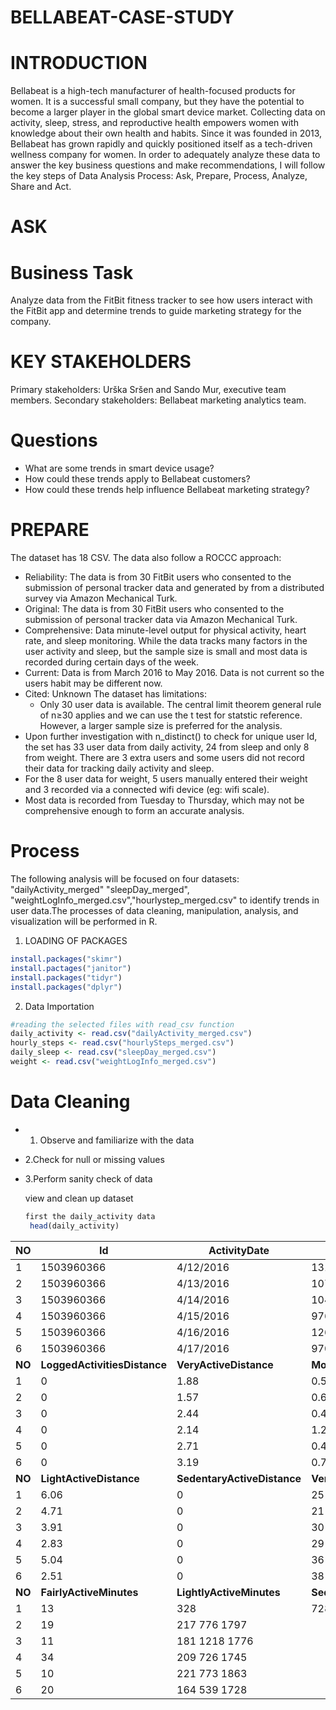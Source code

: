 # BELLABEAT-CASE-STUDY
# INTRODUCTION
Bellabeat is a high-tech manufacturer of health-focused products for women. It is a successful small company, but they have the potential to become a larger player in the global smart device market. Collecting data on activity, sleep, stress, and reproductive health empowers women with knowledge about their own health and habits. Since it was founded in 2013, Bellabeat has grown rapidly and quickly positioned itself as a tech-driven wellness company for women.
In order to adequately analyze these data to answer the key business questions and make recommendations, I will follow the key steps of Data Analysis Process: Ask, Prepare, Process, Analyze, Share and Act.
# ASK

# Business Task
Analyze data from the FitBit fitness tracker to see how users interact with the FitBit app and determine trends to guide marketing strategy for the company.
# KEY STAKEHOLDERS
Primary stakeholders: Urška Sršen and Sando Mur, executive team members.
Secondary stakeholders: Bellabeat marketing analytics team.
# Questions
* What are some trends in smart device usage?
* How could these trends apply to Bellabeat customers?
* How could these trends help influence Bellabeat marketing strategy?
# PREPARE
The dataset has 18 CSV. The data also follow a ROCCC approach:
* Reliability: The data is from 30 FitBit users who consented to the submission of personal tracker data and generated by from a distributed survey via Amazon Mechanical Turk.
*	Original: The data is from 30 FitBit users who consented to the submission of personal tracker data via Amazon Mechanical Turk.
*	Comprehensive: Data minute-level output for physical activity, heart rate, and sleep monitoring. While the data tracks many factors in the user activity and sleep, but the sample size is small and most data is recorded during certain days of the week.
*	Current: Data is from March 2016 to May 2016. Data is not current so the users habit may be different now.
*	Cited: Unknown
     The dataset has limitations:
 	*	Only 30 user data is available. The central limit theorem general rule of n≥30 applies and we can use the t test for statstic reference. However, a larger sample size is preferred for the analysis.
*	Upon further investigation with n_distinct() to check for unique user Id, the set has 33 user data from daily activity, 24 from sleep and only 8 from weight. There are 3 extra users and some users did not record their data for tracking daily activity and sleep.
*	For the 8 user data for weight, 5 users manually entered their weight and 3 recorded via a connected wifi device (eg: wifi scale).
*	Most data is recorded from Tuesday to Thursday, which may not be comprehensive enough to form an accurate analysis.
# Process
The following analysis will be focused on four datasets: "dailyActivity_merged" "sleepDay_merged", "weightLogInfo_merged.csv","hourlystep_merged.csv" to identify trends in user data.The processes of data cleaning, manipulation, analysis, and visualization will be performed in R.
 1. LOADING OF PACKAGES



   ```r
   install.packages("skimr")
   install.pactages("janitor")
   install.packages("tidyr")
   install.packages("dplyr")
   ```
2. Data Importation



```r
#reading the selected files with read_csv function
daily_activity <- read.csv("dailyActivity_merged.csv")
hourly_steps <- read.csv("hourlySteps_merged.csv")
daily_sleep <- read.csv("sleepDay_merged.csv")
weight <- read.csv("weightLogInfo_merged.csv")
```
# Data Cleaning
* 1. Observe and familiarize with the data
* 2.Check for null or missing values
* 3.Perform sanity check of data
  
   view and clean up dataset

  ```r
  first the daily_activity data
   head(daily_activity)
  ```
  
| **NO**|    **Id**   |  **ActivityDate**| **TotalSteps**| **TotalDistance** |**TrackerDistance**|
|-------|-------------|------------------|---------------|-------------------|-------------------|
| 1     |1503960366   |    4/12/2016     |     13162     |         8.50      |      8.50         |
| 2     |1503960366   |    4/13/2016     |     10735     |         6.97      |       6.97        |
| 3     |1503960366   |    4/14/2016     |    10460      |       6.74        |      6.74         |
| 4     |1503960366   |    4/15/2016     |      9762     |         6.28      |        6.28       |
| 5     |1503960366   |    4/16/2016     |    12669      |        8.16       |            8.16   |
| 6     |1503960366   |    4/17/2016     |     9705      |       6.48        |           6.48    |
|**NO**|   **LoggedActivitiesDistance** |**VeryActiveDistance**|**ModeratelyActiveDistance**|
| 1    |                    0           |    1.88              |       0.55                 |
| 2    |                    0           |    1.57              |       0.69                 |
| 3    |                    0           |    2.44              |       0.40                 |
| 4    |                    0           |    2.14              |       1.26                 |
| 5    |                    0           |    2.71              |      0.41                  |
| 6    |                    0           |    3.19              |       0.75                 |
|**NO**|  **LightActiveDistance** |**SedentaryActiveDistance**|**VeryActiveMinutes**|
| 1    |            6.06          |             0             |   25                |
| 2    |            4.71          |             0             |   21                |
| 3    |             3.91         |              0            |    30               |
| 4    |            2.83          |             0             |   29                |
| 5    |            5.04          |             0             |   36                |
| 6    |            2.51          |             0             |   38                |
|**NO**|   **FairlyActiveMinutes**| **LightlyActiveMinutes**| **SedentaryMinutes**| **Calories**|
| 1    |              13          |        328              |        728                     1985
| 2    |              19          |        217                      776                      1797
| 3    |              11          |        181                      1218                      1776
| 4    |              34          |        209                       726                      1745
| 5    |              10          |        221                       773                      1863
|6     |             20           |       164                       539                        1728  

  ```r

      

